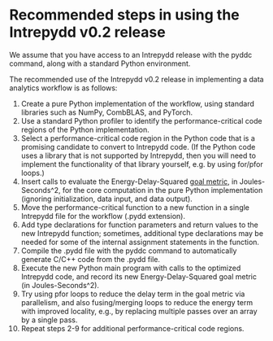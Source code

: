 # Recommended steps in using the Intrepydd v0.2 release

We assume that you have access to an Intrepydd release with the pyddc
command, along with a standard Python environment.

The recommended use of the Intrepydd v0.2 release in implementing a
data analytics workflow is as follows:
1. Create a pure Python implementation of the workflow, using
standard libraries such as NumPy, CombBLAS, and PyTorch.
2. Use a standard Python profiler to identify the performance-critical code regions of the Python implementation.
3. Select a  performance-critical code region in the Python code that is a promising
   candidate to convert to Intrepydd code.  (If the Python code uses
   a library that is not supported by
   Intrepydd, then you will need to implement the functionality of
   that library yourself, e.g. by using for/pfor loops.)
4. Insert calls to evaluate the Energy-Delay-Squared
   [goal metric](./goal-metric), in
   Joules-Seconds^2,  for the core computation in the pure Python
   implementation (ignoring initialization, data input, and data output).
5. Move the performance-critical function to a new function in a single
Intrepydd file for the workflow (.pydd
extension).
6. Add type declarations for function parameters and return values to
   the new Intrepydd  function;
   sometimes, additional type declarations may be needed for some
   of the internal assignment statements in the function.
7. Compile the .pydd file with the pyddc command to automatically 
   generate C/C++ code from the .pydd file.
8. Execute the new Python main program with calls to the optimized
   Intrepydd code, and record its new Energy-Delay-Squared goal metric (in
   Joules-Seconds^2).
9. Try using pfor loops to reduce the delay term in the goal metric via parallelism,
   and also fusing/merging loops to reduce the energy term with
   improved locality, e.g., by replacing multiple passes over an array
   by a single pass.
10. Repeat steps 2-9 for additional performance-critical code regions.
